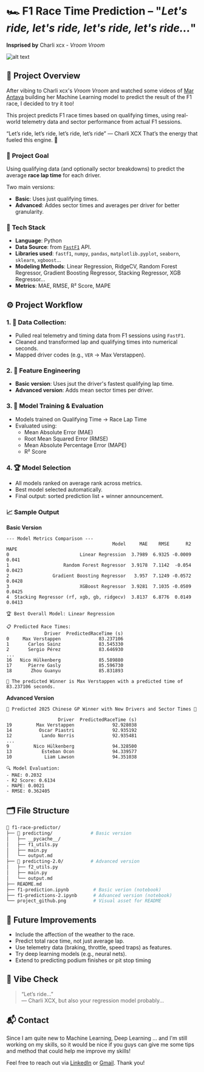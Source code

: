 # 🏎️ **F1 Race Time Prediction – "*Let's ride, let's ride, let's ride, let's ride...*"**

**Insprised by** Charli xcx - *Vroom Vroom*

![alt text](<project github.png>)

## 🚀 **Project Overview**
After vibing to Charli xcx's *Vroom Vroom* and watched some videos of [Mar Antaya](https://github.com/mar-antaya) building her Machine Learning model to predict the result of the F1 race, I decided to try it too! 

This project predicts F1 race times based on qualifying times, using real-world telemetry data and sector performance from actual F1 sessions.

“Let’s ride, let’s ride, let’s ride, let’s ride” — Charli XCX
That’s the energy that fueled this engine. 🏁

### 🎯 **Project Goal**
Using qualifying data (and optionally sector breakdowns) to predict the average **race lap time** for each driver.

Two main versions:
* **Basic**: Uses just qualifying times.
* **Advanced**: Addes sector times and averages per driver for better granularity.

### 🧱 **Tech Stack**
* **Language**: Python
* **Data Source**: from [`FastF1`](https://pypi.org/project/fastf1/) API.
* **Libraries used**: `fastf1`, `numpy`, `pandas`, `matplotlib.pyplot`, `seaborn`, `sklearn`, `xgboost`...
* **Modeling Methods**: Linear Regression, RidgeCV, Random Forest Regressor, Gradient Boosting Regressor, Stacking Regressor, XGB Regressor...
* **Metrics**: MAE, RMSE, R² Score, MAPE

## ⚙️ **Project Workflow**
### **1. 🏁 Data Collection**:
* Pulled real telemetry and timing data from F1 sessions using `FastF1`.
* Cleaned and transformed lap and qualifying times into numerical seconds.
* Mapped driver codes (e.g., `VER` → Max Verstappen).
### **2. 🧪 Feature Engineering**
* **Basic version**: Uses jsut the driver's fastest qualifying lap time.
* **Advanced version**: Adds mean sector times per driver.

### **3. 🤖 Model Training & Evaluation**
* Models trained on Qualifying Time → Race Lap Time
* Evaluated using:
    * Mean Absolute Error (MAE)
    * Root Mean Squared Error (RMSE)
    * Mean Absolute Percentage Error (MAPE)
    * R² Score

### **4. 🏆 Model Selection**
* All models ranked on average rank across metrics.
* Best model selected automatically.
* Final output: sorted prediction list + winner announcement.

### **📈 Sample Output**
**Basic Version**
```text
--- Model Metrics Comparison ---
                                       Model     MAE    RMSE      R2    MAPE
0                          Linear Regression  3.7989  6.9325 -0.0009   0.041
1                    Random Forest Regressor  3.9178  7.1142  -0.054  0.0423
2                Gradient Boosting Regressor   3.957  7.1249 -0.0572  0.0428
3                          XGBoost Regressor  3.9281  7.1035 -0.0509  0.0425
4  Stacking Regressor (rf, xgb, gb, ridgecv)  3.8137  6.8776  0.0149  0.0413

🏆 Best Overall Model: Linear Regression

📋 Predicted Race Times:
              Driver  PredictedRaceTime (s)
0     Max Verstappen              83.237106
1       Carlos Sainz              83.545330
2       Sergio Pérez              83.646930
...
16   Nico Hülkenberg              85.589880
17      Pierre Gasly              85.596730
18       Zhou Guanyu              85.831893

🏁 The predicted Winner is Max Verstappen with a predicted time of 83.237106 seconds.
```

**Advanced Version**
```text
🏁 Predicted 2025 Chinese GP Winner with New Drivers and Sector Times 🏁

                   Driver  PredictedRaceTime (s)
19         Max Verstappen              92.928038
14          Oscar Piastri              92.935192
12           Lando Norris              92.935481
...
9         Nico Hülkenberg              94.328500
13           Esteban Ocon              94.339577
10            Liam Lawson              94.351038

🔍 Model Evaluation:
- MAE: 0.2032
- R2 Score: 0.6134
- MAPE: 0.0021
- RMSE: 0.362405
```

## **🗂️ File Structure**
```bash
📁 f1-race-predictor/
├── 📁 predicting/              # Basic version
│   ├── __pycache__/
│   ├── f1_utils.py                 
│   ├── main.py                     
│   └── output.md                   
├── 📁 predicting-2.0/          # Advanced version
│   ├── f2_utils.py
│   ├── main.py
│   └── output.md
├── README.md
├── f1-prediction.ipynb         # Basic verion (notebook)
├── f1-predictions-2.ipynb      # Advanced version (notebook)
└── project_github.png          # Visual asset for README
```

## **🧩 Future Improvements**
* Include the affection of the weather to the race.
* Predict total race time, not just average lap.
* Use telemetry data (braking, throttle, speed traps) as features.
* Try deep learning models (e.g., neural nets).
* Extend to predicting podium finishes or pit stop timing

## **🎵 Vibe Check**
> “Let’s ride...”<br>— Charli XCX, but also your regression model probably...

## **📬 Contact**
Since I am quite new to Machine Learning, Deep Learning ... and I'm still working on my skills, so it would be nice if you guys can give me some tips and method that could help me improve my skills! 

Feel free to reach out via [LinkedIn](https://www.linkedin.com/in/hmdkien/) or [Gmail](andrhmdk@gmail.com). Thank you!
